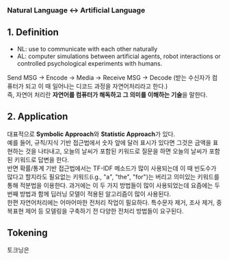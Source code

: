 ### Natural Language <-> Artificial Language

## 1. Definition
- NL: use to communicate with each other naturally
- AL: computer simulations between artificial agents, robot interactions or controlled psychological experiments with humans.

Send MSG -> Encode -> Media -> Receive MSG -> Decode (받는 수신자가 컴퓨터가 되고 이 때 일어나는 디코드 과정을 자연어처리라고 한다.)  
즉, 자연어 처리란 **자연어를 컴퓨터가 해독하고 그 의미를 이해하는 기술**을 말한다.

## 2. Application
대표적으로 **Symbolic Approach**와 **Statistic Approach**가 있다.  
예를 들어, 규칙/지식 기반 접근법에서 숫자 앞에 달러 표시가 있다면 그것은 금액을 표현하는 것을 나타내고, 오늘의 날씨가 포함된 키워드로 질문을 하면 오늘의 날씨가 포함된 키워드로 답변을 한다.  
반면 확률/통계 기반 접근법에서는 TF-IDF 메소드가 많이 사용되는데 이 때 빈도수가 많다고 할지라도 필요없는 키워드(i.g., "a", "the", "for")는 버리고 의미있는 키워드를 통해 적분법을 이용한다. 과거에는 이 두 가지 방법들이 많이 사용되었는데 요즘에는 두번째 방법과 함께 딥러닝 모델이 적용된 알고리즘이 많이 사용된다.  
한편 자연어처리에는 어마어마한 전처리 작업이 필요하다. 특수문자 제거, 조사 제거, 중복표현 제어 등 모델링을 구축하기 전 다양한 전처리 방법들이 요구된다.  

## Tokening
토크닝은  
